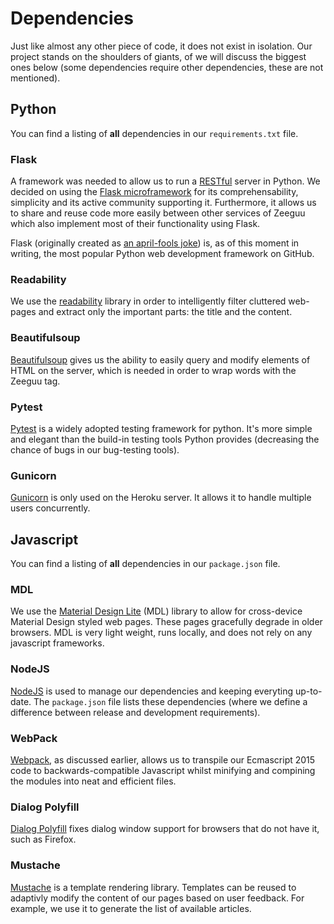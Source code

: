 # Dependencies
Just like almost any other piece of code, it does not exist in isolation. Our project stands on the shoulders of giants, of we will discuss the biggest ones below (some dependencies require other dependencies, these are not mentioned).
## Python
You can find a listing of **all** dependencies in our `requirements.txt` file.
### Flask
A framework was needed to allow us to run a [RESTful](https://en.wikipedia.org/wiki/Representational_state_transfer) server in Python. We decided on using the [Flask microframework](http://flask.pocoo.org/) for its comprehensability, simplicity and its active community supporting it. Furthermore, it allows us to share and reuse code more easily between other services of Zeeguu which also implement most of their functionality using Flask.

Flask (originally created as [an april-fools joke](http://lucumr.pocoo.org/2010/4/3/april-1st-post-mortem/)) is, as of this moment in writing, the most popular Python web development framework on GitHub. 

### Readability
We use the [readability](https://pypi.python.org/pypi/readability-lxml) library in order to intelligently filter cluttered web-pages and extract only the important parts: the title and the content.

### Beautifulsoup
[Beautifulsoup](https://www.crummy.com/software/BeautifulSoup/) gives us the ability to easily query and modify elements of HTML on the server, which is needed in order to wrap words with the Zeeguu tag.

### Pytest
[Pytest](https://docs.pytest.org/en/latest/) is a widely adopted testing framework for python. It's more simple and elegant than the build-in testing tools Python provides (decreasing the chance of bugs in our bug-testing tools).

### Gunicorn
[Gunicorn](http://gunicorn.org/) is only used on the Heroku server. It allows it to handle multiple users concurrently.

## Javascript
You can find a listing of **all** dependencies in our `package.json` file.
### MDL
We use the [Material Design Lite](https://getmdl.io/started/) (MDL) library to allow for cross-device Material Design styled web pages. These pages gracefully degrade in older browsers. MDL is very light weight, runs locally, and does not rely on any javascript frameworks.

### NodeJS
[NodeJS](https://nodejs.org/en/) is used to manage our dependencies and keeping everyting up-to-date. The `package.json` file lists these dependencies (where we define a difference between release and development requirements).

### WebPack
[Webpack](https://webpack.js.org/), as discussed earlier, allows us to transpile our Ecmascript 2015 code to backwards-compatible Javascript whilst minifying and compining the modules into neat and efficient files.

### Dialog Polyfill
[Dialog Polyfill](https://github.com/GoogleChrome/dialog-polyfill) fixes dialog window support for browsers that do not have it, such as Firefox.

### Mustache
[Mustache](https://mustache.github.io) is a template rendering library. Templates can be reused to adaptivly modify the content of our pages based on user feedback. For example, we use it to generate the list of available articles.
